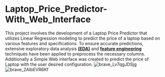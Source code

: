 # Laptop_Price_Predictor-With_Web_Interface
This project involves the development of a  Laptop Price Predictor that utilizes Linear Regression modeling to predict the price of a laptop based on various features and specifications. To ensure accurate predictions, extensive exploratory data analysis <b><u>(EDA)</u></b> and <b><u>feature engineering</u></b> techniques have been applied to preprocess the necessary columns. Additionally a Simple Web interface was created to predict the price of Laptop with the user desired configuration.
![brave_Lv7qgJDSjg](https://user-images.githubusercontent.com/94290915/230845369-8f81d593-5e16-436c-b48c-f26ed153bc37.png)
![brave_2AIbEVR6Kf](https://user-images.githubusercontent.com/94290915/230845380-2a2fe42b-9722-4c30-b660-ff97eeb2e99e.png)

